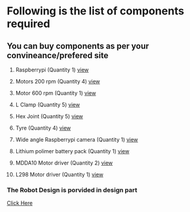 # Following is the list of components required

## You can buy components as per your convineance/prefered site

1. Raspberrypi (Quantity 1)  [view](https://robu.in/product/raspberry-pi-3-model-b-bcm2837b0-soc-iot-poe-enabled/)

2. Motors 200 rpm (Quantity 4)
[view](https://robu.in/product/johnson-motor-made-india-200-rpm/)

3. Motor 600 rpm (Quantity 1)
[view](https://robu.in/product/johnson-geared-motor-grade-a-quality-600rpm/)

4. L Clamp (Quantity 5)
[view](https://robu.in/product/advanced-johnsonmini-johnson-gear-motor-l-clamp-bracket/)

5. Hex Joint (Quantity 5)
[view](https://robu.in/product/6mm-hex-coupling-robot-smart-car-wheel-18mm-length/)

6. Tyre (Quantity 4)
[view](https://www.banggood.in/4PCS-110-12mm-Off-road-Vehicle-Tyre-Tires-Rims-Wheel-Complete-Remote-Control-Car-Part-p-1215213.html?rmmds=search&cur_warehouse=CN)

7. Wide angle Raspberrypi camera (Quantity 1)
[view](https://www.banggood.com/5-MP-Wide-Angle-Fisheye-Lens-Night-Vision-Camera-2PCS-IR-Sensor-LED-Light-For-Raspberry-Pi-23-p-1293694.html?gmcCountry=IN&currency=INR&createTmp=1&utm_source=googleshopping&utm_medium=cpc_elc&utm_content=frank&utm_campaign=pla-ele-in-pc-0428&gclid=CjwKCAjwjIHeBRAnEiwAhYT2h04yrOZaeEw6uIHG36tq73qMllKNSKUOLzqYCzyzMh_LM1zI1aZVVRoCYuEQAvD_BwE&cur_warehouse=CN)

8. Lithium polimer battery pack (Quantity 1)
[view](https://robu.in/product/orange-8000mah-3s-30c60c-lithium-polymer-battery-pack-lipo/)

9. MDDA10 Motor driver (Quantity 2)
[view](https://robu.in/product/smartelex-15d-dual-channel-dc-motor-driver/)

10. L298 Motor driver (Quantity 1) 
[view](https://robu.in/product/l298n-dual-h-bridge-dc-stepper-motor-driver-controller-module/)

### The Robot Design is porvided in design part  
[Click Here](https://github.com/harshthorwat/LawnMover/tree/master/Robot%20Design)
